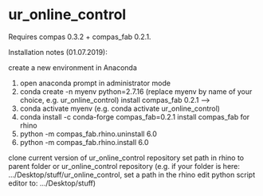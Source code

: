 # ur_online_control


Requires compas 0.3.2 + compas_fab 0.2.1.


Installation notes (01.07.2019):

create a new environment in Anaconda
1. open anaconda prompt in administrator mode
2. conda create -n myenv python=2.7.16 (replace myenv by name of your choice, e.g. ur_online_control)
install compas_fab 0.2.1 -->
3. conda activate myenv (e.g. conda activate ur_online_control)
4. conda install -c conda-forge compas_fab=0.2.1
install compas_fab for rhino
5. python -m compas_fab.rhino.uninstall 6.0
6. python -m compas_fab.rhino.install 6.0

clone current version of ur_online_control repository
set path in rhino to parent folder or ur_online_control repository
(e.g. if your folder is here: .../Desktop/stuff/ur_online_control, set a path in the rhino edit python script editor to: .../Desktop/stuff)
